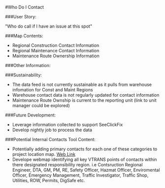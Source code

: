 #Who Do I Contact

###User Story:  

"Who do call if I have an issue at this spot"

 ###Map Contents: 
	
- Regional Construction Contact Information
- Regional Maintenance Contact Information
- Maintenance Route Ownership Information

###Other Information:

###Sustainability:
	
- The data feed is not currently sustainable as it pulls from warehouse infomation for Const and Maint Regions
- Warehouse contact data is not regularly updated for contact information
- Maintenance Route Ownship is current to the reporting unit (link to unit manager could be explored)

###Future Development:
- Leverage information collected to support SeeClickFix
- Develop nightly job to process the data

###Potential Internal Contacts Tool Content:
- Potentially adding primary contacts for each one of these categories to project location map. [Web Link](http://vtrans.vermont.gov/doing-business)
- Develope webmap identifying all key VTRANS points of contacts within there designated responsibility region. i.e Contsruction Regional Engineer, DTA, GM, PM, RE, Safety Officer, Hazmat Officer, Enviromental Officer, Emergency Management, Traffic Investigator, Traffic Shop, Utilities, ROW, Permits, DigSafe etc. 
